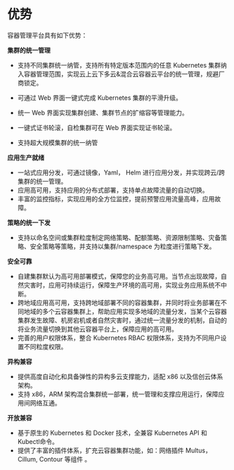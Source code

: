 # 优势

容器管理平台具有如下优势：

**集群的统一管理**

- 支持不同集群统一纳管，支持所有特定版本范围内的任意 Kubernetes 集群纳入容器管理范围，实现云上云下多云&混合云容器云平台的统一管理，规避厂商锁定。

- 可通过 Web 界面一键式完成 Kubernetes 集群的平滑升级。

- 统一 Web 界面实现集群创建、集群节点的扩缩容等管理能力。

- 一键式证书轮滚，自检集群可在 Web 界面实现证书轮滚。

- 支持超大规模集群的统一纳管

**应用生产就绪**

- 一站式应用分发，可通过镜像，Yaml， Helm 进行应用分发，并实现跨云/跨集群的统一管理。
- 应用高可用，支持应用的分布式部署，支持单点故障流量的自动切换。
- 丰富的监控指标，实现应用的全方位监控，提前预警应用流量高峰，应用故障。

**策略的统一下发**

- 支持以命名空间或集群粒度制定网络策略、配额策略、资源限制策略、灾备策略、安全策略等策略，并支持以集群/namespace 为粒度进行策略下发。

**安全可靠**

- 自建集群默认为高可用部署模式，保障您的业务高可用。当节点出现故障，自然灾害时，应用可持续运行，保障生产环境的高可用，实现业务应用系统不中断。
- 跨地域应用高可用，支持跨地域部署不同的容器集群，并同时将业务部署在不同地域的多个云容器集群上，帮助应用实现多地域的流量分发，当某个云容器集群发生故障、机房宕机或者自然灾害时，通过统一流量分发的机制，自动的将业务流量切换到其他云容器平台上，保障应用的高可用。
- 完善的用户权限体系，整合 Kubernetes RBAC 权限体系，支持为不同用户设置不同粒度权限。

**异构兼容**

- 提供高度自动化和具备弹性的异构多云支撑能力，适配 x86 以及信创云体系架构。
- 支持 x86，ARM 架构混合集群统一部署，统一管理和支撑应用运行，保障应用间网络互通。

**开放兼容**

- 基于原生的 Kubernetes 和 Docker 技术，全兼容 Kubernetes API 和 Kubectl命令。
- 提供了丰富的插件体系，扩充云容器集群功能，如：网络插件 Multus，Cillum, Contour 等组件 。

